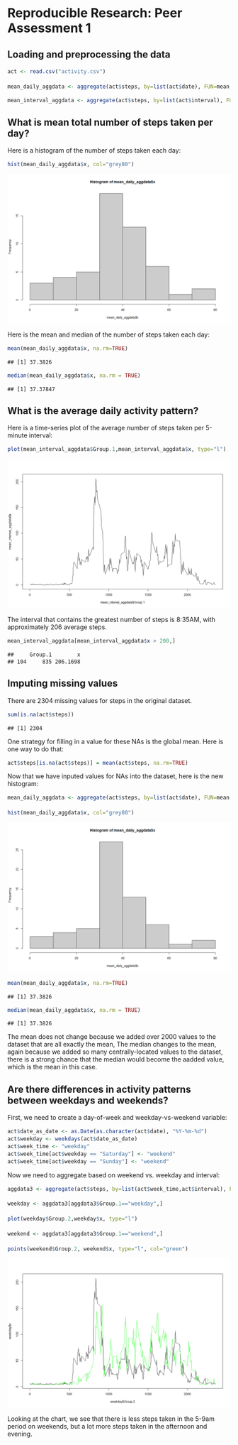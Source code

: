 # Reproducible Research: Peer Assessment 1


## Loading and preprocessing the data

```r
act <- read.csv("activity.csv")

mean_daily_aggdata <- aggregate(act$steps, by=list(act$date), FUN=mean, na.rm=TRUE)
```


```r
mean_interval_aggdata <- aggregate(act$steps, by=list(act$interval), FUN=mean, na.rm=TRUE)
```

## What is mean total number of steps taken per day?
Here is a histogram of the number of steps taken each day:

```r
hist(mean_daily_aggdata$x, col="grey80")
```

![](instructions_fig/unnamed-chunk-3-1.png) 

Here is the mean and median of the number of steps taken each day:

```r
mean(mean_daily_aggdata$x, na.rm=TRUE)
```

```
## [1] 37.3826
```

```r
median(mean_daily_aggdata$x, na.rm = TRUE)
```

```
## [1] 37.37847
```

## What is the average daily activity pattern?
Here is a time-series plot of the average number of steps taken per 5-minute interval:


```r
plot(mean_interval_aggdata$Group.1,mean_interval_aggdata$x, type="l")
```

![](instructions_fig/unnamed-chunk-5-1.png) 

The interval that contains the greatest number of steps is 8:35AM, with approximately 206 average steps.

```r
mean_interval_aggdata[mean_interval_aggdata$x > 200,]
```

```
##     Group.1        x
## 104     835 206.1698
```

## Imputing missing values
There are 2304 missing values for steps in the original dataset.


```r
sum(is.na(act$steps))
```

```
## [1] 2304
```

One strategy for filling in a value for these NAs is the global mean.  Here is one way to do that:

```r
act$steps[is.na(act$steps)] = mean(act$steps, na.rm=TRUE)
```

Now that we have inputed values for NAs into the dataset, here is the new histogram:

```r
mean_daily_aggdata <- aggregate(act$steps, by=list(act$date), FUN=mean, na.rm=TRUE)

hist(mean_daily_aggdata$x, col="grey80")
```

![](instructions_fig/unnamed-chunk-9-1.png) 

```r
mean(mean_daily_aggdata$x, na.rm=TRUE)
```

```
## [1] 37.3826
```

```r
median(mean_daily_aggdata$x, na.rm = TRUE)
```

```
## [1] 37.3826
```

The mean does not change because we added over 2000 values to the dataset that are all exactly the mean,  The median changes to the mean, again because we added so many centrally-located values to the dataset, there is a strong chance that the median would become the aadded value, which is the mean in this case.


## Are there differences in activity patterns between weekdays and weekends?

First, we need to create a day-of-week and weekday-vs-weekend variable:


```r
act$date_as_date <- as.Date(as.character(act$date), "%Y-%m-%d")
act$weekday <- weekdays(act$date_as_date)
act$week_time <- "weekday"
act$week_time[act$weekday == "Saturday"] <- "weekend"
act$week_time[act$weekday == "Sunday"] <- "weekend"
```

Now we need to aggregate based on weekend vs. weekday and interval:

```r
aggdata3 <- aggregate(act$steps, by=list(act$week_time,act$interval), FUN=mean, na.rm=TRUE)

weekday <- aggdata3[aggdata3$Group.1=="weekday",]

plot(weekday$Group.2,weekday$x, type="l")

weekend <- aggdata3[aggdata3$Group.1=="weekend",]

points(weekend$Group.2, weekend$x, type="l", col="green")
```

![](instructions_fig/unnamed-chunk-11-1.png) 

Looking at the chart, we see that there is less steps taken in the 5-9am period on weekends, but a lot more steps taken in the afternoon and evening.

